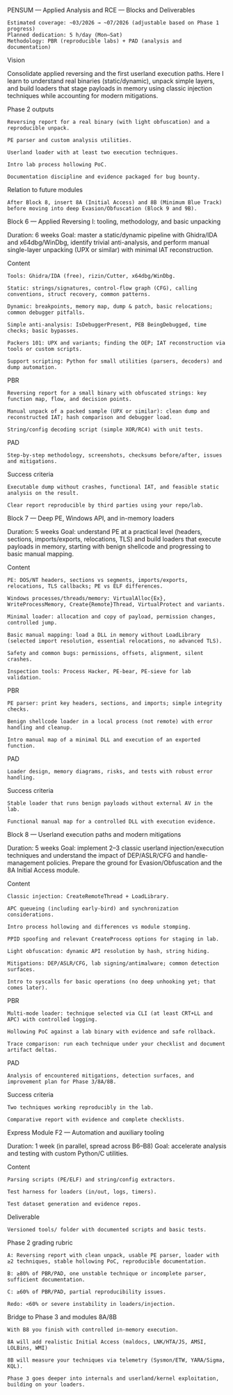 PENSUM — Applied Analysis and RCE — Blocks and Deliverables

    Estimated coverage: ~03/2026 → ~07/2026 (adjustable based on Phase 1 progress)
    Planned dedication: 5 h/day (Mon–Sat)
    Methodology: PBR (reproducible labs) + PAD (analysis and documentation)

Vision

Consolidate applied reversing and the first userland execution paths. Here I learn to understand real binaries (static/dynamic), unpack simple layers, and build loaders that stage payloads in memory using classic injection techniques while accounting for modern mitigations.

Phase 2 outputs

    Reversing report for a real binary (with light obfuscation) and a reproducible unpack.

    PE parser and custom analysis utilities.

    Userland loader with at least two execution techniques.

    Intro lab process hollowing PoC.

    Documentation discipline and evidence packaged for bug bounty.

Relation to future modules

    After Block 8, insert 8A (Initial Access) and 8B (Minimum Blue Track) before moving into deep Evasion/Obfuscation (Block 9 and 9B).

Block 6 — Applied Reversing I: tooling, methodology, and basic unpacking

Duration: 6 weeks
Goal: master a static/dynamic pipeline with Ghidra/IDA and x64dbg/WinDbg, identify trivial anti-analysis, and perform manual single-layer unpacking (UPX or similar) with minimal IAT reconstruction.

Content

    Tools: Ghidra/IDA (free), rizin/Cutter, x64dbg/WinDbg.

    Static: strings/signatures, control-flow graph (CFG), calling conventions, struct recovery, common patterns.

    Dynamic: breakpoints, memory map, dump & patch, basic relocations; common debugger pitfalls.

    Simple anti-analysis: IsDebuggerPresent, PEB BeingDebugged, time checks; basic bypasses.

    Packers 101: UPX and variants; finding the OEP; IAT reconstruction via tools or custom scripts.

    Support scripting: Python for small utilities (parsers, decoders) and dump automation.

PBR

    Reversing report for a small binary with obfuscated strings: key function map, flow, and decision points.

    Manual unpack of a packed sample (UPX or similar): clean dump and reconstructed IAT; hash comparison and debugger load.

    String/config decoding script (simple XOR/RC4) with unit tests.

PAD

    Step-by-step methodology, screenshots, checksums before/after, issues and mitigations.

Success criteria

    Executable dump without crashes, functional IAT, and feasible static analysis on the result.

    Clear report reproducible by third parties using your repo/lab.

Block 7 — Deep PE, Windows API, and in-memory loaders

Duration: 5 weeks
Goal: understand PE at a practical level (headers, sections, imports/exports, relocations, TLS) and build loaders that execute payloads in memory, starting with benign shellcode and progressing to basic manual mapping.

Content

    PE: DOS/NT headers, sections vs segments, imports/exports, relocations, TLS callbacks; PE vs ELF differences.

    Windows processes/threads/memory: VirtualAlloc{Ex}, WriteProcessMemory, Create{Remote}Thread, VirtualProtect and variants.

    Minimal loader: allocation and copy of payload, permission changes, controlled jump.

    Basic manual mapping: load a DLL in memory without LoadLibrary (selected import resolution, essential relocations, no advanced TLS).

    Safety and common bugs: permissions, offsets, alignment, silent crashes.

    Inspection tools: Process Hacker, PE-bear, PE-sieve for lab validation.

PBR

    PE parser: print key headers, sections, and imports; simple integrity checks.

    Benign shellcode loader in a local process (not remote) with error handling and cleanup.

    Intro manual map of a minimal DLL and execution of an exported function.

PAD

    Loader design, memory diagrams, risks, and tests with robust error handling.

Success criteria

    Stable loader that runs benign payloads without external AV in the lab.

    Functional manual map for a controlled DLL with execution evidence.

Block 8 — Userland execution paths and modern mitigations

Duration: 5 weeks
Goal: implement 2–3 classic userland injection/execution techniques and understand the impact of DEP/ASLR/CFG and handle-management policies. Prepare the ground for Evasion/Obfuscation and the 8A Initial Access module.

Content

    Classic injection: CreateRemoteThread + LoadLibrary.

    APC queueing (including early-bird) and synchronization considerations.

    Intro process hollowing and differences vs module stomping.

    PPID spoofing and relevant CreateProcess options for staging in lab.

    Light obfuscation: dynamic API resolution by hash, string hiding.

    Mitigations: DEP/ASLR/CFG, lab signing/antimalware; common detection surfaces.

    Intro to syscalls for basic operations (no deep unhooking yet; that comes later).

PBR

    Multi-mode loader: technique selected via CLI (at least CRT+LL and APC) with controlled logging.

    Hollowing PoC against a lab binary with evidence and safe rollback.

    Trace comparison: run each technique under your checklist and document artifact deltas.

PAD

    Analysis of encountered mitigations, detection surfaces, and improvement plan for Phase 3/8A/8B.

Success criteria

    Two techniques working reproducibly in the lab.

    Comparative report with evidence and complete checklists.

Express Module F2 — Automation and auxiliary tooling

Duration: 1 week (in parallel, spread across B6–B8)
Goal: accelerate analysis and testing with custom Python/C utilities.

Content

    Parsing scripts (PE/ELF) and string/config extractors.

    Test harness for loaders (in/out, logs, timers).

    Test dataset generation and evidence repos.

Deliverable

    Versioned tools/ folder with documented scripts and basic tests.

Phase 2 grading rubric

    A: Reversing report with clean unpack, usable PE parser, loader with ≥2 techniques, stable hollowing PoC, reproducible documentation.

    B: ≥80% of PBR/PAD, one unstable technique or incomplete parser, sufficient documentation.

    C: ≥60% of PBR/PAD, partial reproducibility issues.

    Redo: <60% or severe instability in loaders/injection.

Bridge to Phase 3 and modules 8A/8B

    With B8 you finish with controlled in-memory execution.

    8A will add realistic Initial Access (maldocs, LNK/HTA/JS, AMSI, LOLBins, WMI)

    8B will measure your techniques via telemetry (Sysmon/ETW, YARA/Sigma, KQL).

    Phase 3 goes deeper into internals and userland/kernel exploitation, building on your loaders.
